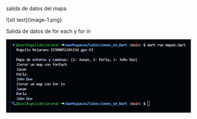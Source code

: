 salida de datos del mapa

![sit text]{image-1.png}

Salida de datos de for each y for in

![alt text](image-2.png)